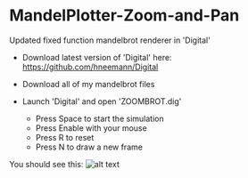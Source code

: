# MandelPlotter-Zoom-and-Pan
Updated fixed function mandelbrot renderer in 'Digital'

* Download latest version of 'Digital' here: https://github.com/hneemann/Digital
* Download all of my mandelbrot files
* Launch 'Digital' and open 'ZOOMBROT.dig'

     * Press Space to start the simulation 
     * Press Enable with your mouse
     * Press R to reset
     * Press N to draw a new frame

You should see this:
![alt text](https://cdn.discordapp.com/attachments/676540661742305324/747158571422056458/unknown.png)
